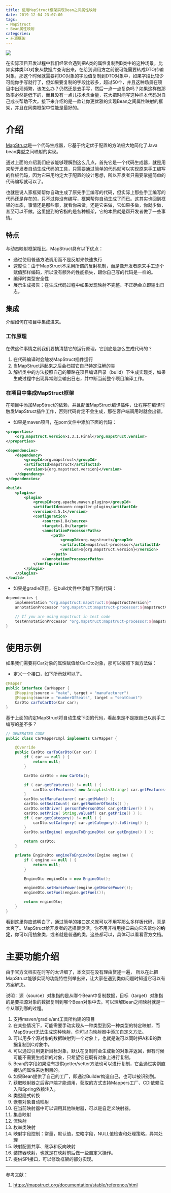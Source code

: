 ```yaml
---
title: 使用MapStruct框架实现Bean之间属性映射
date: 2019-12-04 23:07:00
tags:
- MapStruct
- Bean属性映射
categories:
- 开源框架
---
```


![](/images/mapstruct.png)

在实际项目开发过程中我们经常会遇到把A类的属性复制到B类中的这种场景，比如实体类DO对象从数据库查询出来，在给到调用方之前很可能需要转成DTO传输对象，那这个时候就需要将DO对象的字段值复制到DTO对象中，如果字段比较少可能你手写就行了，但如果要复制的字段比较多，超过50个，并且这种场景在项目中出现频繁，该怎么办？仍然还是去手写，然后一点一点复杂吗？如果这样做那效率必然是低下的，而且没有一点儿技术含金量，花大把时间写这种样本代码对自己成长帮助不大。接下来介绍的是一款让你更优雅的实现Bean之间属性映射的框架，并且在同类框架中性能是最好的。

# 介绍

[MapStruct](https://mapstruct.org/)是一个代码生成器，它基于约定优于配置的方法极大地简化了Java bean类型之间映射的实现。

通过上面的介绍我们应该能够理解到这么几点，首先它是一个代码生成器，就是用来帮开发者自动生成代码的工具，只需要通过简单的代码就可以实现原来手工编写的样板代码，因为它采用约定大于配置的设计思想，所以开发者只需要掌握简单的代码编写就可以了。

也就是说人家框架帮你自动生成了原先手工编写的代码，但实际上那些手工编写的代码还是存在的，只不过你没有编写，框架帮你自动生成了而已。这其实也回到框架的本质，事情还是那些事，就看你来做，还是它来做，它如果多做，你就少做，甚至可以不做。这里提到的**它**指的是各种框架，它的本质就是帮开发者做了一些事情。
<!-- more -->

## 特点

与动态映射框架相比，MapStruct具有以下优点：

* 通过使用普通方法调用而不是反射来快速执行
* 速度快：由于MapStruct不采用所谓的反射机制，而是像开发者原来手工逐个赋值那样编码，所以没有额外的性能损失，跟你自己写的代码是一样的。
* 编译时类型安全性
* 展示生成报告：在生成代码过程中如果发现映射不完整、不正确会立即输出日志。

## 集成

介绍如何在项目中集成进来。

### 工作原理

在做这件事情之前我们要搞清楚它的运行原理，它到底是怎么生成代码的？

1. 在代码编译时会触发MapStruct插件运行
2. 当MapStruct运起来之后会扫描它自己特定注解的类
3. 解析类中的方法按照自己的策略在项目编译目录（build）下生成实现类，如果生成过程中出现异常则会输出日志，并中断当前整个项目编译工作。

### 在项目中集成MapStruct框架

在项目中添加MapStruct的依赖，并且配置MapStruct编译插件，让程序在编译时触发MapStruct插件工作，否则代码肯定不会生成，那在客户端调用时就会出错。

* 如果是maven项目，在pom文件中添加下面的代码：

```xml
<properties>
    <org.mapstruct.version>1.3.1.Final</org.mapstruct.version>
</properties>

<dependencies>
    <dependency>
        <groupId>org.mapstruct</groupId>
        <artifactId>mapstruct</artifactId>
        <version>${org.mapstruct.version}</version>
    </dependency>
</dependencies>

<build>
    <plugins>
        <plugin>
            <groupId>org.apache.maven.plugins</groupId>
            <artifactId>maven-compiler-plugin</artifactId>
            <version>3.5.1</version>
            <configuration>
                <source>1.8</source>
                <target>1.8</target>
                <annotationProcessorPaths>
                    <path>
                        <groupId>org.mapstruct</groupId>
                        <artifactId>mapstruct-processor</artifactId>
                        <version>${org.mapstruct.version}</version>
                    </path>
                </annotationProcessorPaths>
            </configuration>
        </plugin>
    </plugins>
</build>
```

* 如果是gradle项目，在build文件中添加下面的代码：

```groovy
dependencies {
    implementation "org.mapstruct:mapstruct:${mapstructVersion}"
    annotationProcessor "org.mapstruct:mapstruct-processor:${mapstructVersion}"

    // If you are using mapstruct in test code
    testAnnotationProcessor "org.mapstruct:mapstruct-processor:${mapstructVersion}"
}
```

# 使用示例

如果我们需要将Car对象的属性赋值给CarDto对象，那可以按照下面方法做：

* 定义一个接口，如下所示就可以了。

```java
@Mapper
public interface CarMapper {
    @Mapping(source = "make", target = "manufacturer")
    @Mapping(source = "numberOfSeats", target = "seatCount")
    CarDto carToCarDto(Car car);
}
```

基于上面的约定MapStruct将自动生成下面的代码，看起来是不是跟自己以前手工编写的差不多？

```java
// GENERATED CODE
public class CarMapperImpl implements CarMapper {

    @Override
    public CarDto carToCarDto(Car car) {
        if ( car == null ) {
            return null;
        }

        CarDto carDto = new CarDto();

        if ( car.getFeatures() != null ) {
            carDto.setFeatures( new ArrayList<String>( car.getFeatures() ) );
        }
        carDto.setManufacturer( car.getMake() );
        carDto.setSeatCount( car.getNumberOfSeats() );
        carDto.setDriver( personToPersonDto( car.getDriver() ) );
        carDto.setPrice( String.valueOf( car.getPrice() ) );
        if ( car.getCategory() != null ) {
            carDto.setCategory( car.getCategory().toString() );
        }
        carDto.setEngine( engineToEngineDto( car.getEngine() ) );

        return carDto;
    }

    private EngineDto engineToEngineDto(Engine engine) {
        if ( engine == null ) {
            return null;
        }

        EngineDto engineDto = new EngineDto();

        engineDto.setHorsePower(engine.getHorsePower());
        engineDto.setFuel(engine.getFuel());

        return engineDto;
    }
}
```

看到这里你应该明白了，通过简单的接口定义就可以不用写那么多样板代码，真是太爽了。MapStruct给开发者的选择很灵活，你不用非得用接口来向它告诉你的**约定**，你可以用抽象类，或者就是普通的类，这些都可以，具体可以看看官方文档。

# 主要功能介绍

由于官方文档实在时写的太详细了，本文实在没有理由赘述一遍， 所以在此把MapStruct能够实现的功能特性列举出来，让大家在遇到类似问题时知道它可以有方案解决。

说明：源（source）对象指的是从哪个Bean中复制数据，目标（target）对象指的是要把源对象的数据复制到哪个Bean对象中去。可以理解Bean之间映射就是一个从哪到哪的过程。

1. 支持maven/gradle/ant工具所构建的项目
2. 在某些情况下，可能需要手动实现从一种类型到另一种类型的特定映射，而MapStruct无法生成这种映射，你可以向映射器中添加自定义方法。
3. 可以用多个源对象的数据映射到一个对象上，也就是说可以同时把A和B的数据复制到C对象中。
4. 可以通过引用更新目标对象，默认在复制时会生成新的对象并返回，但有时候可能不需要生成新的对象，只希望它在既有对象上进行复制。
5. Bean的字段如果没有提供getter/setter方法也可以进行复制，它会通过实例直接访问属性来达到目的。
6. 如果Bean提供了自己的工厂，即通过Builder构造自己，也可以被识别到。
7. 获取映射器之后客户端才能调用，获取的方式支持Mappers工厂、CDI依赖注入和Spring依赖注入。
8. 类型隐式转换
9. 嵌套对象自动映射
10. 在当前映射器中可以调用其他映射器，可以是自定义映射器。
11. 集合映射
12. 流映射
13. 枚举类映射
14. 映射字段控制：常量，默认值，忽略字段，NULL值检查和处理策略，异常处理
15. 映射配置共享、继承和反向映射
16. 装饰器映射，也就是在映射前后做一些自定义操作。
17. 提供SPI接口，可以修改框架的部分实现。

----
参考文献：
1. https://mapstruct.org/documentation/stable/reference/html

